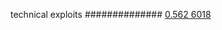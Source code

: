 


technical exploits
##############
[0.562 6018](https://www.phylliida.dev/modelwelfare/qwenbailconversationsWithJournals/#ZjAsZjAuxgUuMscHyRAuyhvECy4xzQ0kYyxjIcwRITEz)
